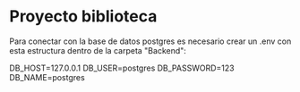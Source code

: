 # Proyecto biblioteca
Para conectar con la base de datos postgres es necesario crear un .env con esta estructura dentro de la carpeta "Backend":

DB_HOST=127.0.0.1
DB_USER=postgres
DB_PASSWORD=123
DB_NAME=postgres
